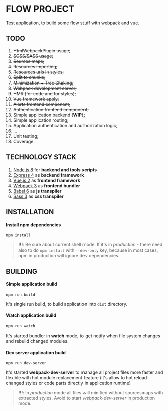 FLOW PROJECT
============

Test application, to build some flow stuff with webpack and vue.


TODO
----

1) ~~HtmlWebpackPlugin usage;~~
2) ~~SCSS/SASS usage;~~
3) ~~Sources maps;~~
4) ~~Resources importing;~~
5) ~~Resources urls in styles;~~
6) ~~Split to chunks;~~
7) ~~Minimization + Tree Shaking;~~
8) ~~Webpack development server;~~
9) ~~HMR (for code and for styles);~~
10) ~~Vue framework apply;~~
11) ~~Alerts frontend component;~~
12) ~~Authentication frontend component;~~
13) Simple application backend (__WIP__);
14) Simple application routing;
15) Application authentication and authorization logic;
16) ...
00) Unit testing;
00) Coverage.


TECHNOLOGY STACK
----------------

1) [Node.js 8](https://nodejs.org "Node.js - official site") for __backend and tools scripts__
2) [Express 4](https://expressjs.com "Express - official site") as __backend framework__
3) [Vue.js 2](https://vuejs.org "Vue.js - official site") as __frontend framework__
2) [Webpack 3](https://webpack.js.org "Webpack - official site") as __frontend bundler__
4) [Babel 6](https://babeljs.io "Babel - official site") as __js transpiler__
5) [Sass 3](http://sass-lang.com "Sass - official site") as __css transpiler__


INSTALLATION
------------

#### Install npm dependencies

```
npm install
```

> __!!!__: Be sure about current shell mode. If it's in _production_ - there need
also to do ``npm install`` with ``--dev-only`` key, because in most cases, npm in
production will ignore dev dependencies.


BUILDING
--------

#### Simple application build

```
npm run build
```

It's single run build, to build application into ``dist`` directory.


#### Watch application build

```
npm run watch
```

It's started bundler in __watch__ mode, to get notify when file system changes and
rebuild changed modules.


#### Dev server application build

```
npm run dev-server
```

It's started __webpack-dev-server__ to manage all project files more faster and flexible
with hot module replacement feature (it's allow to hot reload changed styles or code
parts directly in application runtime)


> __!!!__: In _production_ mode all files will minified without sourcesmaps with extracted
styles. Avoid to start _webpack-dev-server_ in production mode.